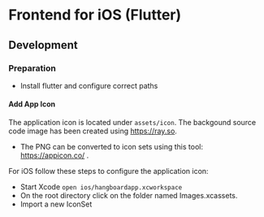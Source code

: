 # Frontend for iOS (Flutter)

## Development
### Preparation

- Install flutter and configure correct paths

#### Add App Icon
The application icon is located under `assets/icon`. The backgound source code image has been created using https://ray.so. 
- The PNG can be converted to icon sets using this tool: https://appicon.co/ .

For iOS follow these steps to configure the application icon:
- Start Xcode `open ios/hangboardapp.xcworkspace`
- On the root directory click on the folder named Images.xcassets.
- Import a new IconSet 